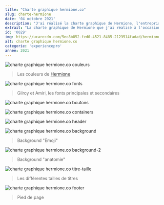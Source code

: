 ```yaml
---
title: "Charte graphique hermione.co"
slug: charte-hermione
date: '04 octobre 2021'
description: "J'ai réalisé la charte graphique de Hermione, l'entreprise où je réalise mon alternance pour l'année 2021-2022. En tant que webmaster au sein de l'équipe, j'ai proposé une semi-refonte graphique du site (couleurs, boutons, font, header, papier peint, ...)."
extrait: "La charte graphique de Hermione que j'ai réalisé à l'occasion de mon alternance à My Digital School (Bachelor 3)."
id: '0029'
img: https://ucarecdn.com/5ec8b852-fed0-4521-8485-2123514fadad/hermionecharteprev.webp
alt: charte graphique hermione.co
categorie: 'experiencepro'
année: 2021
---
```

![charte graphique hermione.co couleurs](https://ucarecdn.com/aa8faf38-9b03-481f-8b95-3992c7dd83f9/Couleursmin.webp)
>Les couleurs de <a href="https://hermione.co" target="_blank">Hermione</a>

<div class="sep-50"></div>

![charte graphique hermione.co fonts](https://ucarecdn.com/385b779d-e95b-45b8-918c-276884660060/Fontmin.webp)
>Gilroy et Amiri, les fonts principales et secondaires

<div class="sep-50"></div>

![charte graphique hermione.co boutons](https://ucarecdn.com/b57d39de-0760-451a-a816-70bc3b194bc3/boutonsmin.webp)

<div class="sep-50"></div>

![charte graphique hermione.co containers](https://ucarecdn.com/c0f016e8-66c6-496e-997a-cb8a78c64250/containermin.webp)

<div class="sep-50"></div>

![charte graphique hermione.co header](https://ucarecdn.com/6e7c1949-4092-4052-be3a-9ddd6f463f18/Headermin.webp)

<div class="sep-50"></div>

![charte graphique hermione.co background](https://ucarecdn.com/c5b879bf-dbe4-4309-9f7a-94f3fd20bcc7/bghermionemin.webp)
>Background "Emoji"

<div class="sep-50"></div>

![charte graphique hermione.co background-2](https://ucarecdn.com/b16eeaa2-6247-4b12-b9b6-224df6e76f1a/bghermione2min.webp)
>Background "anatomie"

<div class="sep-50"></div>

![charte graphique hermione.co titre-taille](https://ucarecdn.com/d682fe8f-8c6c-4d49-8bb9-a7c67932b973/tailletitremin.webp)
>Les différentes tailles de titres

<div class="sep-50"></div>

![charte graphique hermione.co footer](https://ucarecdn.com/19cba15d-0010-4829-a8c9-c1ae892bd7ae/footermin.webp)
>Pied de page
